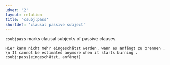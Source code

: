 ```yaml
---
udver: '2'
layout: relation
title: 'csubj:pass'
shortdef: 'clausal passive subject'
---
```


`csubjpass` marks clausal subjects of passive clauses.

~~~ sdparse
Hier kann nicht mehr eingeschätzt werden, wann es anfängt zu brennen . \n It cannot be estimated anymore when it starts burning .
csubj:pass(eingeschätzt, anfängt)
~~~

<!-- Interlanguage links updated Ne 5. května 2024, 18:21:03 CEST -->
